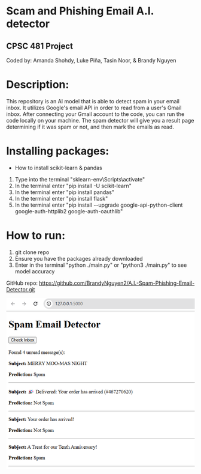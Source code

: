 # Scam and Phishing Email A.I. detector
## CPSC 481 Project
Coded by: Amanda Shohdy, Luke Piña, Tasin Noor, & Brandy Nguyen

# Description:
This repository is an AI model that is able to detect spam in your email inbox. It utilizes Google's email API in order to read from a user's Gmail inbox. After connecting your Gmail account to the code, you can run the code locally on your machine. The spam detector will give you a result page determining if it was spam or not, and then mark the emails as read. 

# Installing packages:
- How to install scikit-learn & pandas
1. Type into the terminal "sklearn-env\Scripts\activate"
2. In the terminal enter "pip install -U scikit-learn"
3. In the terminal enter "pip install pandas"
4. In the terminal enter "pip install flask"
5. In the terminal enter "pip install --upgrade google-api-python-client google-auth-httplib2 google-auth-oauthlib"
   
# How to run:
1. git clone repo
2. Ensure you have the packages already downloaded
3. Enter in the terminal "python ./main.py" or "python3 ./main.py" to see model accuracy

GitHub repo: https://github.com/BrandyNguyen2/A.I.-Spam-Phishing-Email-Detector.git

![result_image](result_image.png)
